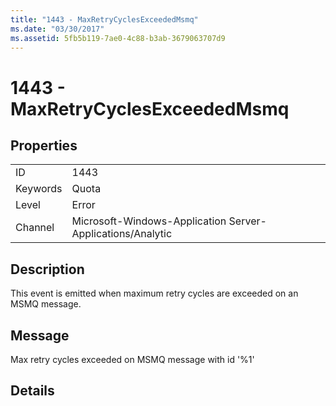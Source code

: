 ```yaml
---
title: "1443 - MaxRetryCyclesExceededMsmq"
ms.date: "03/30/2017"
ms.assetid: 5fb5b119-7ae0-4c88-b3ab-3679063707d9
---
```

# 1443 - MaxRetryCyclesExceededMsmq
## Properties  


|||  
|-|-|  
|ID|1443|  
|Keywords|Quota|  
|Level|Error|  
|Channel|Microsoft-Windows-Application Server-Applications/Analytic|  

## Description  
 This event is emitted when maximum retry cycles are exceeded on an MSMQ message.  

## Message  
 Max retry cycles exceeded on MSMQ message with id '%1'  

## Details
